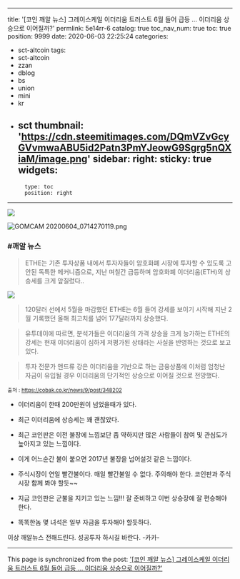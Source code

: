 
---
title: '[코인 깨알 뉴스] 그레이스케일 이더리움 트러스트 6월 들어 급등 … 이더리움 상승으로 이어질까?'
permlink: 5e14rr-6
catalog: true
toc_nav_num: true
toc: true
position: 9999
date: 2020-06-03 22:25:24
categories:
- sct-altcoin
tags:
- sct-altcoin
- zzan
- dblog
- bs
- union
- mini
- kr
- sct
thumbnail: 'https://cdn.steemitimages.com/DQmVZvGcyGVvmwaABU5id2Patn3PmYJeowG9Sgrg5nQXiaM/image.png'
sidebar:
    right:
        sticky: true
widgets:
    -
        type: toc
        position: right
---


![](https://cdn.steemitimages.com/DQmVZvGcyGVvmwaABU5id2Patn3PmYJeowG9Sgrg5nQXiaM/image.png)

![GOMCAM 20200604_0714270119.png](https://cdn.steemitimages.com/DQmRudzg7MqfKKcR3kzvLL4b4o8d6NYrZmd8k8khtnuVodZ/GOMCAM%2020200604_0714270119.png)


### #깨알 뉴스
>ETHE는 기존 투자상품 내에서 투자자들이 암호화폐 시장에 투자할 수 있도록 고안된 독특한 메커니즘으로, 지난 며칠간 급등하며 암호화폐 이더리움(ETH)의 상승세를 크게 앞질렀다..

![](https://cdn.steemitimages.com/DQmYpbN4bmf7XBK8dMFgVjPeF1ujR1zA4Sxn3QRMeuaSbtp/image.png)


>120달러 선에서 5월을 마감했던 ETHE는 6월 들어 강세를 보이기 시작해 지난 2월 기록했던 올해 최고치를 넘어 177달러까지 상승했다.


>유투데이에 따르면, 분석가들은 이더리움의 가격 상승을 크게 능가하는 ETHE의 강세는 현재 이더리움이 심하게 저평가된 상태라는 사실을 반영하는 것으로 보고 있다.


>투자 전문가 앤드류 강은 이더리움을 기반으로 하는 금융상품에 이처럼 엄청난 자금이 유입될 경우 이더리움의 단기적인 상승으로 이어질 것으로 전망했다.

<sub> 출처 : https://cobak.co.kr/news/9/post/348202</sub>

- 이더리움이 한때 200만원이 넘었을때가 있다. 
- 최근 이더리움에 상승세는 꽤 괜찮았다. 
- 최근 코인판은 이전 불장에 느낌보단 좀 약하지만
많은 사람들이 참여 및 관심도가 높아지고 있는 느낌이다.
- 이게 어느순간 불이 붙으면 2017년 불장을 넘어설것 같은 느낌이다.
- 주식시장이 연일 빨간불이다. 
매일 빨간불일 수 없다.  주의해야 한다.  코인판과 주식시장 함께 봐야 할듯~~

- 지금 코인판은 군불을 지키고 있는 느낌!!!
잘 준비하고 이번 상승장에 잘 편승해야 한다. 

- 똑똑한놈 몇 녀석은 일부 자금을 투자해야 할듯하다. 

이상 깨알뉴스 전해드린다. 
성공투자 하시길 바란다. -카카-

- - -

This page is synchronized from the post: ['[코인 깨알 뉴스] 그레이스케일 이더리움 트러스트 6월 들어 급등 … 이더리움 상승으로 이어질까?'](https://steemit.com/@kibumh/5e14rr-6)
